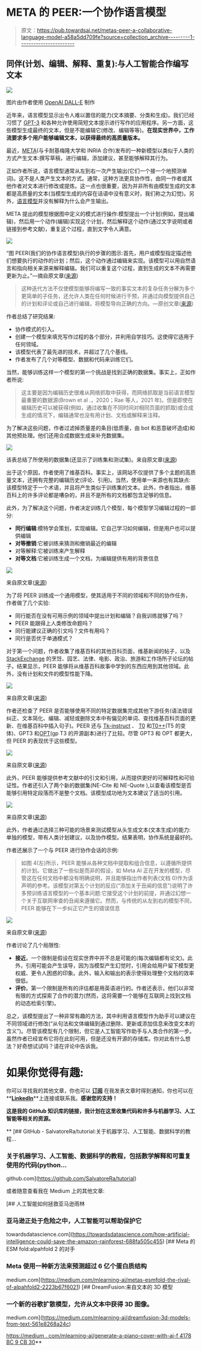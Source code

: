 # META 的 PEER:一个协作语言模型

> 原文：<https://pub.towardsai.net/metas-peer-a-collaborative-language-model-a58a5dd709fe?source=collection_archive---------1----------------------->

## 同伴(计划、编辑、解释、重复):与人工智能合作编写文本

![](img/62f184d5b7072d86da07d6f06077e8d8.png)

图片由作者使用 [OpenAI DALL-E](https://labs.openai.com/) 制作

近年来，语言模型显示出令人难以置信的能力(文本摘要、分类和生成)。我们已经习惯了 [GPT-3](https://arxiv.org/abs/2005.14165) 和各种允许使用简短文本提示进行写作的应用程序。另一方面，这些模型生成最终的文本，但是不能编辑它(修改、编辑等等)。**在现实世界中，工作流要求多个用户能够编辑文本，以获得最终的高质量版本。**

最近，[META](https://ai.facebook.com/research/publications/peer-a-collaborative-language-model/)(与卡耐基梅隆大学和 INRIA 合作)发布的一种新模型以类似于人类的方式产生文本:撰写草稿，进行编辑，添加建议，甚至能够解释其行为。

正如作者所说，语言模型通常从左到右一次产生输出(它们一个接一个地预测单词)。这不是人类产生文本的方式。通常，这种方法更具协作性，由同一作者或其他作者对文本进行修改或提炼。这一点也很重要，因为并非所有由模型生成的文本都是高质量的文本(当模型生成的内容在话语中没有意义时，我们称之为幻觉)。另外，[语言模型](https://en.wikipedia.org/wiki/Language_model)并没有解释为什么会产生输出。

META 提出的模型根据图中定义的模式进行操作:模型提出一个计划(例如，提出编辑)，然后用一个动作(编辑)实现这个计划，然后解释这个动作(通过文字说明或者链接到参考文献)，重复这个过程，直到文字令人满意。

![](img/3d8b34f3e8b59671a0756ecab19e0ec7.png)

“图 PEER(我们的协作语言模型)执行的步骤的图示:首先，用户或模型指定描述他们想要执行的动作的计划；然后，这个动作通过编辑来实现。该模型可以用自然语言和指向相关来源来解释编辑。我们可以重复这个过程，直到生成的文本不再需要更新为止。”—摘自原文章([来源](https://arxiv.org/pdf/2208.11663.pdf))

> 这种迭代方法不仅使模型能够将编写一致的事实文本的复杂任务分解为多个更简单的子任务，还允许人类在任何时候进行干预，并通过向模型提供自己的计划和评论或自己进行编辑，将模型导向正确的方向。—原创文章([来源](https://arxiv.org/pdf/2208.11663.pdf))

作者总结了研究结果:

*   协作模式的引入。
*   创建一个模型来填充写作过程的各个部分，并利用自学技巧。这使得它适用于任何领域。
*   该模型代表了最先进的技术，并超过了几个基线。
*   作者发布了几个对等模型、数据和代码来训练它们。

当然，能够训练这样一个模型的第一个挑战是找到正确的数据集。事实上，正如作者所说:

> 这主要是因为编辑历史很难从网络抓取中获得，而网络抓取是当前语言模型最重要的数据源(Brown et al .，2020；Rae 等人，2021 年)。但是即使在编辑历史可以被获得(例如，通过收集在不同时间对相同页面的抓取)或合成生成的情况下，编辑通常也没有用计划、文档或解释来注释。

为了解决这些问题，作者过滤掉质量差的条目(低质量，由 bot 和恶意破坏造成)和其他预处理。他们还用合成数据生成来补充数据集。

![](img/936fb1c1cb3db3d57b661690b4ee86e9.png)

该表总结了所使用的数据集(还显示了训练集和测试集)。来自原文章([来源](https://arxiv.org/pdf/2208.11663.pdf))

出于这个原因，作者使用了维基百科。事实上，该网站不仅提供了多个主题的高质量文本，还拥有完整的编辑历史(评论、引用)。当然，使用单一来源也有其缺点:该模型特定于一个术语，并且将产生类似于训练集的文本。此外，作者指出，维基百科上的许多评论都是嘈杂的，并且不是所有的文档都包含足够的信息。

此外，为了解决这个问题，作者决定训练几个模型，每个模型学习编辑过程的一部分:

*   **同行编辑**:模特学会策划，实现编辑。它自己学习如何编辑，但是用户也可以提供编辑
*   **对等撤销**:它被训练来猜测和撤销最近的编辑
*   对等解释:它被训练来产生解释
*   **对等文档**:它被训练生成一个文档，为编辑提供有用的背景信息

![](img/309719396094fefffec6eabb7f995da5.png)

来自原文章([来源](https://arxiv.org/pdf/2208.11663.pdf))

为了将 PEER 训练成一个通用模型，使其适用于不同的领域和不同的协作任务，作者做了几个实验:

*   同行能否在没有可用示例的领域中提出计划和编辑？自我训练就够了吗？
*   PEER 能跟得上人类修改命题吗？
*   同行能建议正确的引文吗？文件有用吗？
*   同行是否优于单通模式？

对于第一个问题，作者收集了维基百科的其他百科页面，维基新闻的帖子，以及 [StackExchange](https://stackexchange.com/) 的烹饪、园艺、法律、电影、政治、旅游和工作场所子论坛的帖子。结果显示，PEER 能够将从维基百科故事中学到的东西应用到其他领域。此外，没有计划和文件的模型性能下降。

![](img/929e4de944eb32449dbb5feb16ed245a.png)

来自原文章([来源](https://arxiv.org/pdf/2208.11663.pdf))

作者还检查了 PEER 是否能够使用不同的特定数据集完成其他下游任务(语法错误纠正、文本简化、编辑、减轻或删除文本中有偏见的单词、查找维基百科页面的更新、在维基百科中插入句子)。PEER 还与 [Tk-instruct](https://arxiv.org/abs/2204.07705) 、 [T0](https://arxiv.org/abs/2110.08207) 和[T0++](https://arxiv.org/abs/2110.08207)(T5 的变体)、GPT3 和[OPT](https://arxiv.org/abs/2205.01068)(gp T3 的开源副本)进行了比较。尽管 GPT3 和 OPT 都更大，但 PEER 的表现优于这些模型。

![](img/80f49f49a23ff6cb67cd11491c318982.png)

来自原文章([来源](https://arxiv.org/pdf/2208.11663.pdf))

此外，PEER 能够提供参考文献中的引文和引用，从而提供更好的可解释性和可验证性。作者还引入了两个新的数据集(NE-Cite 和 NE-Quote ),以查看该模型是否能够引用特定段落而不是整个文档。该模型成功地为文本建议了适当的引用。

![](img/7d1f095bf7bcc767c5d62a1b4695a035.png)

来自原文章([来源](https://arxiv.org/pdf/2208.11663.pdf))

此外，作者通过选择三种可能的场景来测试模型从头生成文本(文本生成)的能力:单独的模型，带有人类计划建议，以及协作模型。结果表明，协作系统是最好的。

作者还展示了一个与 PEER 进行协作会话的示例:

> 如图 4(左)所示，PEER 能够从各种文档中提取和组合信息，以遵循所提供的计划。它做出了一些似是而非的假设，如 Meta AI 正在开发的模型，尽管这在任何文档中都没有明确说明，并且能够指出作者列表(文档 0)作为该声明的参考。该模型对第五个计划的反应(“添加关于丑闻的信息”)说明了许多预训练语言模型的一个基本问题:它接受这个计划的前提，并通过幻想一个关于互联网审查的丑闻来遵循它。然而，与传统的从左到右的模型不同，PEER 能够在下一步纠正它产生的错误信息

![](img/5e903d214f7de3bf79161d2f3e003599.png)

来自原文章([来源](https://arxiv.org/pdf/2208.11663.pdf))

作者讨论了几个局限性:

*   **接近**。一个限制是假设在现实世界中并不总是可能的(每次编辑都有论文)。此外，引用可能会产生误导，因为当模型产生幻觉时，引用会给用户留下模型更权威、更令人困惑的印象。此外，输入和输出的表示使得处理整个文档的效率很低。
*   **评价**。第一个限制是所有的评估都是用英语进行的。作者还表示，他们以非常有限的方式探索了合作的潜力(然而，这将需要一个能够在互联网上找到文档的动态检索引擎)。

总之，该模型提出了一种非常有趣的方法，其中利用语言模型作为助手可以建议在不同领域进行修改(“从句法和文体编辑到通过删除、更新或添加信息来改变文本的含义”)。尽管该模型有几个限制，但它是人工智能写作助手与人类合作的第一步。虽然作者已经宣布它将在此刻可用，但是还没有开源的存储库。你对此有什么想法？好奇想试试吗？请在评论中告诉我。

# 如果你觉得有趣:

你可以寻找我的其他文章，你也可以 [**订阅**](https://salvatore-raieli.medium.com/subscribe) 在我发表文章时得到通知，你也可以在**[**LinkedIn**](https://www.linkedin.com/in/salvatore-raieli/)**上连接或联系我。**感谢您的支持！**

**这是我的 GitHub 知识库的链接，我计划在这里收集代码和许多与机器学习、人工智能等相关的资源。**

**[](https://github.com/SalvatoreRa/tutorial) [## GitHub - SalvatoreRa/tutorial:关于机器学习、人工智能、数据科学的教程…

### 关于机器学习、人工智能、数据科学的教程，包括数学解释和可重复使用的代码(python…

github.com](https://github.com/SalvatoreRa/tutorial) 

或者随意查看我在 Medium 上的其他文章:

[](https://towardsdatascience.com/how-artificial-intelligence-could-save-the-amazon-rainforest-688fa505c455) [## 人工智能如何拯救亚马逊雨林

### 亚马逊正处于危险之中，人工智能可以帮助保护它

towardsdatascience.com](https://towardsdatascience.com/how-artificial-intelligence-could-save-the-amazon-rainforest-688fa505c455) [](https://medium.com/mlearning-ai/metas-esmfold-the-rival-of-alpahfold2-2223b67f6021) [## Meta 的 ESM fold:alpahfold 2 的对手

### Meta 使用一种新方法来预测超过 6 亿个蛋白质结构

medium.com](https://medium.com/mlearning-ai/metas-esmfold-the-rival-of-alpahfold2-2223b67f6021) [](https://medium.com/mlearning-ai/dreamfusion-3d-models-from-text-561e8268a24c) [## DreamFusion:来自文本的 3D 模型

### 一个新的谷歌扩散模型，允许从文本中获得 3D 图像。

medium.com](https://medium.com/mlearning-ai/dreamfusion-3d-models-from-text-561e8268a24c) 

[https://medium . com/mlearning-ai/generate-a-piano-cover-with-ai-f 4178 BC 9 CB 30](https://medium.com/mlearning-ai/generate-a-piano-cover-with-ai-f4178bc9cb30)**